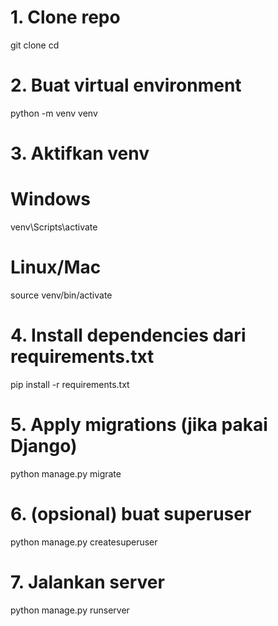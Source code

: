 # 1. Clone repo
git clone <url-repo-kamu>
cd <nama-folder-project>

# 2. Buat virtual environment
python -m venv venv

# 3. Aktifkan venv
# Windows
venv\Scripts\activate
# Linux/Mac
source venv/bin/activate

# 4. Install dependencies dari requirements.txt
pip install -r requirements.txt

# 5. Apply migrations (jika pakai Django)
python manage.py migrate

# 6. (opsional) buat superuser
python manage.py createsuperuser

# 7. Jalankan server
python manage.py runserver
